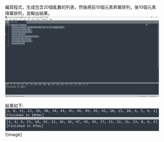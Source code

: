 編寫程式，生成包含20個亂數的列表，然後將前10個元素昇冪排列，後10個元素降冪排列，並輸出結果。
![image](https://github.com/ALICE8520/python/blob/main/%E8%9E%A2%E5%B9%95%E6%93%B7%E5%8F%96%E7%95%AB%E9%9D%A2%202024-03-29%20212216.png)

結果如下:
![image](https://github.com/ALICE8520/python/blob/main/%E8%9E%A2%E5%B9%95%E6%93%B7%E5%8F%96%E7%95%AB%E9%9D%A2%202024-03-29%20212406.png)
![image](https://github.com/ALICE8520/python/blob/main/%E8%9E%A2%E5%B9%95%E6%93%B7%E5%8F%96%E7%95%AB%E9%9D%A2%202024-03-29%20212344.png)
![image]
